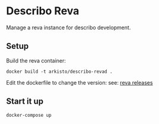 # Describo Reva

Manage a reva instance for describo development.

## Setup

Build the reva container:

```
docker build -t arkisto/describo-revad .
```

Edit the dockerfile to change the version: see:
[reva releases](https://github.com/cs3org/reva/releases)

## Start it up

```
docker-compose up
```
